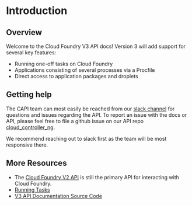 # Introduction

## Overview

Welcome to the Cloud Foundry V3 API docs! Version 3 will add support for several
key features:

* Running one-off tasks on Cloud Foundry
* Applications consisting of several processes via a Procfile
* Direct access to application packages and droplets

## Getting help
The CAPI team can most easily be reached from our [slack channel](https://cloudfoundry.slack.com/messages/capi/) for
questions and issues regarding the API. To report an issue with the docs or API, please feel free to file a github
issue on our API repo [cloud_controller_ng](https://github.com/cloudfoundry/cloud_controller_ng).

We recommend reaching out to slack first as the team will be most responsive there.


## More Resources

* The [Cloud Foundry V2 API](http://apidocs.cloudfoundry.org/) is still the primary API for interacting with Cloud Foundry.
* [Running Tasks](https://docs.cloudfoundry.org/devguide/using-tasks.html)
* [V3 API Documentation Source Code](https://github.com/cloudfoundry/cloud_controller_ng/tree/master/docs/v3)
